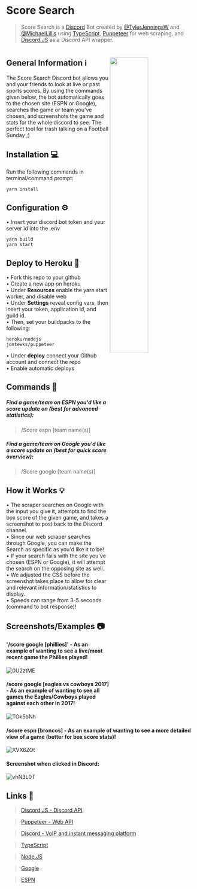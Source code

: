 # Score Search

> Score Search is a [Discord](https://discord.com/) Bot created by [@TylerJenningsW](https://github.com/TylerJenningsW) and [@MichaelLillis](https://github.com/MichaelLillis) using [TypeScript](https://www.typescriptlang.org/), [Puppeteer](https://pptr.dev/) for web scraping, and [Discord.JS](https://discord.js.org/#/) as a Discord API wrapper.

#

<img src="https://user-images.githubusercontent.com/36655595/188735556-6d2c2039-dc95-44f1-a386-7308379a95f1.jpg" img align="right" width=45%>

## General Information ℹ️

The Score Search Discord bot allows you and your friends to look at live or past sports scores. By using the commands given below, the bot automatically goes to the chosen site (ESPN or Google), searches the game or team you've chosen, and screenshots the game and stats for the whole discord to see. The perfect tool for trash talking on a Football Sunday ;)

## Installation 💻

Run the following commands in terminal/command prompt:

<pre><code>yarn install
</code></pre>

## Configuration ⚙️

• Insert your discord bot token and your server id into the .env

<pre><code>yarn build
yarn start
</code></pre>

## Deploy to Heroku 🚀

• Fork this repo to your github  
• Create a new app on heroku  
• Under **Resources** enable the yarn start worker, and disable web  
• Under **Settings** reveal config vars, then insert your token, application id, and guild id.  
• Then, set your buildpacks to the following:

<pre><code>heroku/nodejs
jontewks/puppeteer
</code></pre>

• Under **deploy** connect your Github account and connect the repo  
• Enable automatic deploys

## Commands 📝

##### Find a game/team on ESPN you'd like a score update on (best for advanced statistics):

> /Score espn [team name(s)]

##### Find a game/team on Google you'd like a score update on (best for quick score overview):

> /Score google [team name(s)]

## How it Works 💡

• The scraper searches on Google with the input you give it, attempts to find the box score of the given game, and takes a screenshot to post back to the Discord channel.  
• Since our web scraper searches through Google, you can make the Search as specific as you'd like it to be!  
• If your search fails with the site you've chosen (ESPN or Google), it will attempt the search on the opposing site as well.  
• We adjusted the CSS before the screenshot takes place to allow for clear and relevant information/statistics to display.  
• Speeds can range from 3-5 seconds (command to bot response)!

## Screenshots/Examples 📷

#### '/score google [phillies]' - As an example of wanting to see a live/most recent game the Phillies played!

![0U2ztME](https://user-images.githubusercontent.com/36655595/188792770-9157b5d1-2a1b-4d23-bbf4-b9552afb96f9.png)

#### /score google [eagles vs cowboys 2017] - As an example of wanting to see all games the Eagles/Cowboys played against each other in 2017!

![TOk5bNh](https://user-images.githubusercontent.com/36655595/188792405-b684e3bf-4d94-4553-b731-ccfd78a242fe.png)

#### /score espn [broncos] - As an example of wanting to see a more detailed view of a game (better for box score stats)!

![XVX6ZOt](https://user-images.githubusercontent.com/36655595/189791978-17c2bbc1-2a20-43c6-9194-d1d3e99c5443.png)

#### Screenshot when clicked in Discord:

![vhN3L0T](https://user-images.githubusercontent.com/36655595/189792074-a84d8320-9294-4ff7-8998-6c3fcb67b974.png)

## Links 🔗

> [Discord.JS - Discord API](https://nodejs.org/en/)

> [Puppeteer - Web API](https://pptr.dev/)

> [Discord - VoIP and instant messaging platform](https://discord.com/)

> [TypeScript](https://www.typescriptlang.org/)

> [Node.JS](https://discord.js.org/#/)

> [Google](https://www.google.com/)

> [ESPN](https://www.espn.com/)

